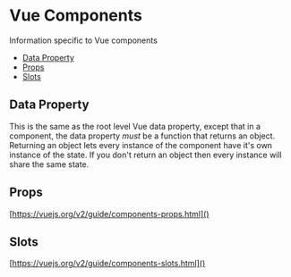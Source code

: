 # Vue Components
Information specific to Vue components

  * [Data Property](#data-property)
  * [Props](#props)
  * [Slots](#slots)


## Data Property
This is the same as the root level Vue data property, except that in a component, the data property *must* be a function that returns an object. Returning an object lets every instance of the component have it's own instance of the state. If you don't return an object then every instance will share the same state.

## Props
[https://vuejs.org/v2/guide/components-props.html]()

## Slots
[https://vuejs.org/v2/guide/components-slots.html]()